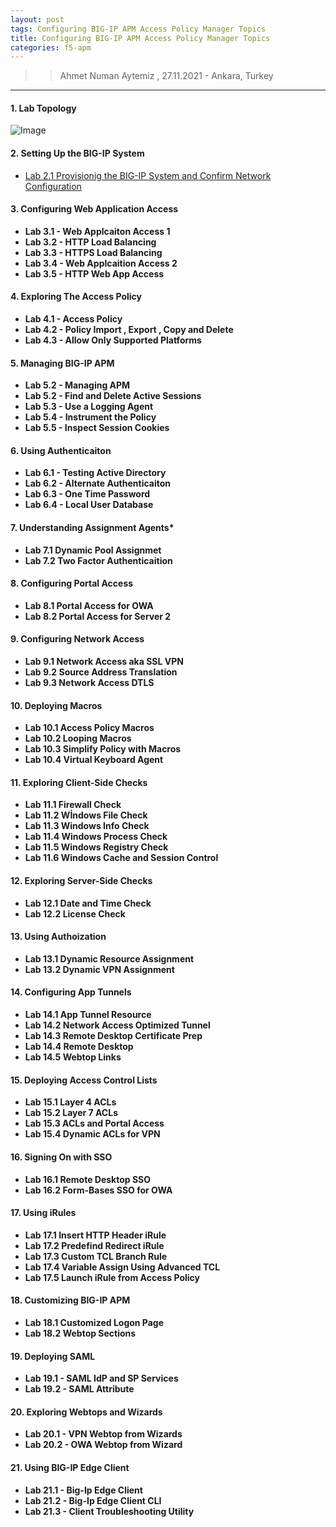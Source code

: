 ```yaml
---
layout: post
tags: Configuring BIG-IP APM Access Policy Manager Topics
title: Configuring BIG-IP APM Access Policy Manager Topics 
categories: f5-apm
---
```


>> Ahmet Numan Aytemiz , 27.11.2021 - Ankara, Turkey

---

#### 1. Lab Topology

![Image](/img/apm-lab.png)


#### 2. Setting Up the BIG-IP System

- [Lab 2.1 Provisionig the BIG-IP System and Confirm Network Configuration](https://ahmetnuman.github.io/f5-bigip/f5-apm/2022/05/18/provisioning-bigip.html)

#### 3. Configuring Web Application Access
  - **Lab 3.1 - Web Applcaiton Access 1**   
  - **Lab 3.2 - HTTP Load Balancing**   
  - **Lab 3.3 - HTTPS Load Balancing**   
  - **Lab 3.4 - Web Applcaition Access 2**
  - **Lab 3.5 - HTTP Web App Access**   
#### 4. Exploring The Access Policy
  - **Lab 4.1 - Access Policy**  
  - **Lab 4.2 - Policy Import , Export , Copy and Delete**  
  - **Lab 4.3 - Allow Only Supported Platforms**
#### 5. Managing BIG-IP APM
  - **Lab 5.2 - Managing APM**    
  - **Lab 5.2 - Find and Delete Active Sessions**    
  - **Lab 5.3 - Use a Logging Agent**    
  - **Lab 5.4 - Instrument the Policy**    
  - **Lab 5.5 - Inspect Session Cookies**
#### 6. Using Authenticaiton
  - **Lab 6.1 - Testing Active Directory**      
  - **Lab 6.2 - Alternate Authenticaiton**      
  - **Lab 6.3 - One Time Password**      
  - **Lab 6.4 - Local User Database**
#### 7. Understanding Assignment Agents*
  - **Lab 7.1 Dynamic Pool Assignmet**
  - **Lab 7.2 Two Factor Authenticaition**
#### 8. Configuring Portal Access
  - **Lab 8.1 Portal Access for OWA**       
  - **Lab 8.2 Portal Access for Server 2**
#### 9. Configuring Network Access
  - **Lab 9.1 Network Access aka SSL VPN**
  - **Lab 9.2 Source Address Translation**
  - **Lab 9.3 Network Access DTLS**
#### 10. Deploying Macros
  - **Lab 10.1 Access Policy Macros**
  - **Lab 10.2 Looping Macros**
  - **Lab 10.3 Simplify Policy with Macros**
  - **Lab 10.4 Virtual Keyboard Agent**
#### 11. Exploring Client-Side Checks
  - **Lab 11.1 Firewall Check**
  - **Lab 11.2 Wİndows File Check**
  - **Lab 11.3 Windows Info Check**
  - **Lab 11.4 Windows Process Check**
  - **Lab 11.5 Windows Registry Check**
  - **Lab 11.6 Windows Cache and Session Control**
#### 12. Exploring Server-Side Checks
  - **Lab 12.1 Date and Time Check**
  - **Lab 12.2 License Check**
#### 13. Using Authoization
  - **Lab 13.1 Dynamic Resource Assignment**
  - **Lab 13.2 Dynamic VPN Assignment**
#### 14. Configuring App Tunnels
  - **Lab 14.1 App Tunnel Resource**
  - **Lab 14.2 Network Access Optimized Tunnel**
  - **Lab 14.3 Remote Desktop Certificate Prep**
  - **Lab 14.4 Remote Desktop**
  - **Lab 14.5 Webtop Links**
#### 15. Deploying Access Control Lists
  - **Lab 15.1 Layer 4 ACLs**
  - **Lab 15.2 Layer 7 ACLs**
  - **Lab 15.3 ACLs and Portal Access**
  - **Lab 15.4 Dynamic ACLs for VPN**
#### 16. Signing On with SSO
  - **Lab 16.1 Remote Desktop SSO**
  - **Lab 16.2 Form-Bases SSO for OWA**
#### 17. Using iRules
  - **Lab 17.1 Insert HTTP Header iRule**
  - **Lab 17.2 Predefind Redirect iRule**
  - **Lab 17.3 Custom TCL Branch Rule**
  - **Lab 17.4 Variable Assign Using Advanced TCL**
  - **Lab 17.5 Launch iRule from Access Policy**
#### 18. Customizing BIG-IP APM
  - **Lab 18.1 Customized Logon Page**
  - **Lab 18.2 Webtop Sections**   
#### 19. Deploying SAML
  - **Lab 19.1 - SAML IdP and SP Services**  
  - **Lab 19.2 - SAML Attribute**  
#### 20. Exploring Webtops and Wizards
  - **Lab 20.1 - VPN Webtop from Wizards**  
  - **Lab 20.2 - OWA Webtop from Wizard**
#### 21. Using BIG-IP Edge Client
  - **Lab 21.1 - Big-Ip Edge Client**    
  - **Lab 21.2 - Big-Ip Edge Client CLI**    
  - **Lab 21.3 - Client Troubleshooting Utility**
 
